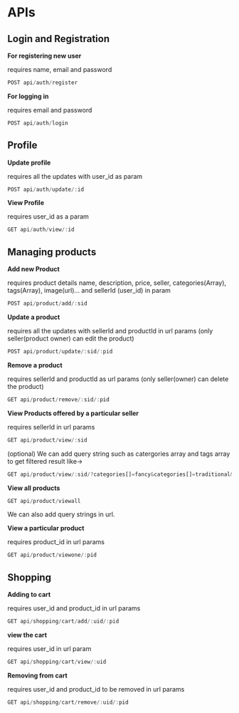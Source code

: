 # APIs
## Login and Registration
**For registering new user**

requires name, email and password
```js 
POST api/auth/register
```

**For logging in**

requires email and password
```js
POST api/auth/login
```

## Profile
**Update profile**

requires all the updates with user_id as param
```js
POST api/auth/update/:id
```
**View Profile**

requires user_id as a param
```js
GET api/auth/view/:id
```

## Managing products
**Add new Product**

requires product details name, description, price, seller, categories(Array), tags(Array), image(url)... and sellerId (user_id) in param
```js
POST api/product/add/:sid
```

**Update a product**

requires all the updates with sellerId and productId in url params (only seller(product owner) can edit the product)
```js
POST api/product/update/:sid/:pid
```

**Remove a product**

requires sellerId and productId as url params (only seller(owner) can delete the product)
```js
GET api/product/remove/:sid/:pid
```

**View Products offered by a particular seller**

requires sellerId in url params
```js
GET api/product/view/:sid
```
(optional) We can add query string such as catergories array and tags array to get filtered result like->
```js
GET api/product/view/:sid/?categories[]=fancy&categories[]=traditional&tags[]=easywear&tags[]=topRated
```

**View all products**

```js
GET api/product/viewall
```
We can also add query strings in url.

**View a particular product**

requires product_id in url params
```js
GET api/product/viewone/:pid
```

## Shopping

**Adding to cart**

requires user_id and product_id in url params
```js
GET api/shopping/cart/add/:uid/:pid
```

**view the cart**

requires user_id in url param
```js
GET api/shopping/cart/view/:uid
```

**Removing from cart**

requires user_id and product_id to be removed in url params
```js
GET api/shopping/cart/remove/:uid/:pid
```


